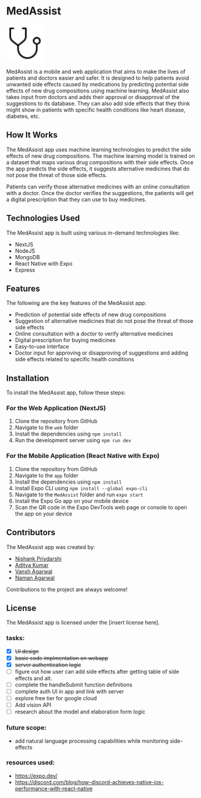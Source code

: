 # MedAssist

<img src="./web/images/logo/logo.svg" width="100" height="100" styles="margin:10px auto">

<!-- ![MedAssist Logo](./web/images/logo/logo.svg) -->

MedAssist is a mobile and web application that aims to make the lives of patients and doctors easier and safer. It is designed to help patients avoid unwanted side effects caused by medications by predicting potential side effects of new drug compositions using machine learning. MedAssist also takes input from doctors and adds their approval or disapproval of the suggestions to its database. They can also add side effects that they think might show in patients with specific health conditions like heart disease, diabetes, etc.

## How It Works

The MedAssist app uses machine learning technologies to predict the side effects of new drug compositions. The machine learning model is trained on a dataset that maps various drug compositions with their side effects. Once the app predicts the side effects, it suggests alternative medicines that do not pose the threat of those side effects.

Patients can verify those alternative medicines with an online consultation with a doctor. Once the doctor verifies the suggestions, the patients will get a digital prescription that they can use to buy medicines.

## Technologies Used

The MedAssist app is built using various in-demand technologies like:

- NextJS
- NodeJS
- MongoDB
- React Native with Expo
- Express

## Features

The following are the key features of the MedAssist app:

- Prediction of potential side effects of new drug compositions
- Suggestion of alternative medicines that do not pose the threat of those side effects
- Online consultation with a doctor to verify alternative medicines
- Digital prescription for buying medicines
- Easy-to-use interface
- Doctor input for approving or disapproving of suggestions and adding side effects related to specific health conditions

## Installation

To install the MedAssist app, follow these steps:

### For the Web Application (NextJS)

1. Clone the repository from GitHub
2. Navigate to the `web` folder
3. Install the dependencies using `npm install`
4. Run the development server using `npm run dev`

### For the Mobile Application (React Native with Expo)

1. Clone the repository from GitHub
2. Navigate to the `app` folder
3. Install the dependencies using `npm install`
4. Install Expo CLI using `npm install --global expo-cli`
5. Navigate to the `MedAssist` folder and run `expo start`
6. Install the Expo Go app on your mobile device
7. Scan the QR code in the Expo DevTools web page or console to open the app on your device

## Contributors

The MedAssist app was created by:

- [Nishank Priydarshi](https://github.com/theMillenniumFalcon)
- [Aditya Kumar](https://github.com/akaditya394)
- [Vansh Agarwal](https://github.com/vanshagarwal18)
- [Naman Agarwal](https://github.com/NamanAgarwal214)

Contributions to the project are always welcome!

## License

The MedAssist app is licensed under the [insert license here].

### tasks:

- [x] <s>UI design</s>
- [x] <s>basic code implmentation on webapp</s>
- [x] <s>server authentication logic</s>
- [ ] figure out how user can add side effects after getting table of side effects and alt.
- [ ] complete the handleSubmit function definitions
- [ ] complete auth UI in app and link with server
- [ ] explore free tier for google cloud
- [ ] Add vision API
- [ ] research about the model and elaboration form logic

### future scope:

- add natural language processing capabilities while monitoring side-effects

### resources used:

- https://expo.dev/
- https://discord.com/blog/how-discord-achieves-native-ios-performance-with-react-native
